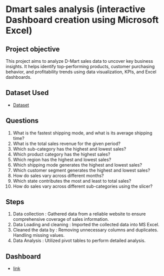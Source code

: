 # Dmart sales analysis (interactive Dashboard creation using Microsoft Excel)
## Project objective
This project aims to analyze D-Mart sales data to uncover key business insights. It helps identify top-performing products, customer purchasing behavior, and profitability trends using data visualization, KPIs, and Excel dashboards.
## Dataset Used
- <a href= "https://github.com/rashiSh8303/Data-analysis-Dashboard/blob/main/Dmart%20sales%20analysis.xlsx"> Dataset </a>
## Questions
1. What is the fastest shipping mode, and what is its average shipping time?
2. What is the total sales revenue for the given period?
3. Which sub-category has the highest and lowest sales?
4. Which product category has the highest sales?
5. Which region has the highest and lowest sales?
6. Which shipping mode generates the highest and lowest sales?
7. Which customer segment generates the highest and lowest sales?
8. How do sales vary across different months?
9. Which state contributes the most and least to total sales?
10. How do sales vary across different sub-categories using the slicer?
## Steps
1. Data collection : Gathered data from a reliable website to ensure comprehensive coverage of sales information.
2. Data Loading and cleaning : Imported the collected data into MS Excel.
3. Cleaned the data by : Removing unnecessary columns and duplicates.
                         Handling missing values.
4. Data Analysis : Utilized pivot tables to perform detailed analysis.                        
## Dashboard
- <a href= "https://github.com/rashiSh8303/Data-analysis-Dashboard/blob/main/Dashboard.png"> link </a>
